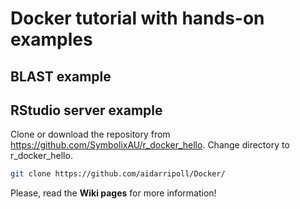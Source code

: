 # Docker tutorial with hands-on examples

## BLAST example
## RStudio server example

Clone or download the repository from https://github.com/SymbolixAU/r_docker_hello. Change directory to r_docker_hello.

```bash
git clone https://github.com/aidarripoll/Docker/
```

Please, read the **Wiki pages** for more information!

